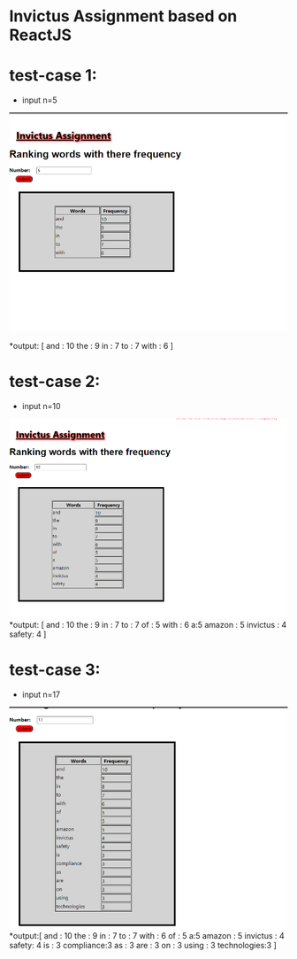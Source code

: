 # Invictus Assignment based on ReactJS
# test-case 1:
* input n=5

![](https://github.com/dorjee515/react-invictus-assigment/blob/master/test%20outputs/test1.png)

*output: [
       and : 10
       the : 9 
       in : 7
       to : 7
       with : 6
        ]
      
# test-case 2:
* input n=10 

![](https://github.com/dorjee515/react-invictus-assigment/blob/master/test%20outputs/test2.png)
*output: [
        and : 10
        the : 9
        in : 7
        to : 7
        of : 5
        with : 6
        a:5
        amazon : 5
        invictus : 4
        safety: 4
        ]
 # test-case 3:
 * input n=17

![](https://github.com/dorjee515/react-invictus-assigment/blob/master/test%20outputs/test3.png)
 *output:[
        and : 10
        the : 9
        in : 7
        to : 7
        with : 6
        of : 5
        a:5
        amazon : 5
        invictus : 4
        safety: 4
        is : 3
        compliance:3
        as : 3
        are : 3
        on : 3
        using : 3
        technologies:3
        ]
